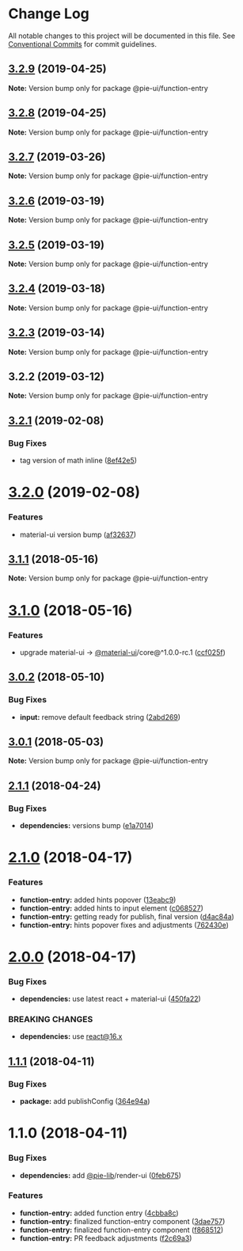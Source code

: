 # Change Log

All notable changes to this project will be documented in this file.
See [Conventional Commits](https://conventionalcommits.org) for commit guidelines.

## [3.2.9](https://github.com/pie-framework/pie-ui/compare/@pie-ui/function-entry@3.2.8...@pie-ui/function-entry@3.2.9) (2019-04-25)

**Note:** Version bump only for package @pie-ui/function-entry





## [3.2.8](https://github.com/pie-framework/pie-ui/compare/@pie-ui/function-entry@3.2.7...@pie-ui/function-entry@3.2.8) (2019-04-25)

**Note:** Version bump only for package @pie-ui/function-entry





## [3.2.7](https://github.com/pie-framework/pie-ui/compare/@pie-ui/function-entry@3.2.6...@pie-ui/function-entry@3.2.7) (2019-03-26)

**Note:** Version bump only for package @pie-ui/function-entry





## [3.2.6](https://github.com/pie-framework/pie-ui/compare/@pie-ui/function-entry@3.2.5...@pie-ui/function-entry@3.2.6) (2019-03-19)

**Note:** Version bump only for package @pie-ui/function-entry





## [3.2.5](https://github.com/pie-framework/pie-ui/compare/@pie-ui/function-entry@3.2.4...@pie-ui/function-entry@3.2.5) (2019-03-19)

**Note:** Version bump only for package @pie-ui/function-entry





## [3.2.4](https://github.com/pie-framework/pie-ui/compare/@pie-ui/function-entry@3.2.3...@pie-ui/function-entry@3.2.4) (2019-03-18)

**Note:** Version bump only for package @pie-ui/function-entry





## [3.2.3](https://github.com/pie-framework/pie-ui/compare/@pie-ui/function-entry@3.2.2...@pie-ui/function-entry@3.2.3) (2019-03-14)

**Note:** Version bump only for package @pie-ui/function-entry





## 3.2.2 (2019-03-12)

**Note:** Version bump only for package @pie-ui/function-entry





## [3.2.1](https://github.com/pie-framework/pie-ui/compare/@pie-ui/function-entry@3.2.0...@pie-ui/function-entry@3.2.1) (2019-02-08)


### Bug Fixes

* tag version of math inline ([8ef42e5](https://github.com/pie-framework/pie-ui/commit/8ef42e5))





# [3.2.0](https://github.com/pie-framework/pie-ui/compare/@pie-ui/function-entry@3.1.1...@pie-ui/function-entry@3.2.0) (2019-02-08)


### Features

* material-ui version bump ([af32637](https://github.com/pie-framework/pie-ui/commit/af32637))





<a name="3.1.1"></a>
## [3.1.1](https://github.com/pie-framework/pie-ui/compare/@pie-ui/function-entry@3.1.0...@pie-ui/function-entry@3.1.1) (2018-05-16)




**Note:** Version bump only for package @pie-ui/function-entry

<a name="3.1.0"></a>
# [3.1.0](https://github.com/pie-framework/pie-ui/compare/@pie-ui/function-entry@3.0.2...@pie-ui/function-entry@3.1.0) (2018-05-16)


### Features

* upgrade material-ui -> [@material-ui](https://github.com/material-ui)/core@^1.0.0-rc.1 ([ccf025f](https://github.com/pie-framework/pie-ui/commit/ccf025f))




<a name="3.0.2"></a>
## [3.0.2](https://github.com/pie-framework/pie-ui/compare/@pie-ui/function-entry@3.0.1...@pie-ui/function-entry@3.0.2) (2018-05-10)


### Bug Fixes

* **input:** remove default feedback string ([2abd269](https://github.com/pie-framework/pie-ui/commit/2abd269))




<a name="3.0.1"></a>
## [3.0.1](https://github.com/pie-framework/pie-ui/compare/@pie-ui/function-entry@3.0.0...@pie-ui/function-entry@3.0.1) (2018-05-03)




**Note:** Version bump only for package @pie-ui/function-entry

<a name="2.1.1"></a>
## [2.1.1](https://github.com/pie-framework/pie-ui/compare/@pie-ui/function-entry@2.1.0...@pie-ui/function-entry@2.1.1) (2018-04-24)


### Bug Fixes

* **dependencies:** versions bump ([e1a7014](https://github.com/pie-framework/pie-ui/commit/e1a7014))




<a name="2.1.0"></a>
# [2.1.0](https://github.com/pie-framework/pie-ui/compare/@pie-ui/function-entry@2.0.0...@pie-ui/function-entry@2.1.0) (2018-04-17)


### Features

* **function-entry:** added hints popover ([13eabc9](https://github.com/pie-framework/pie-ui/commit/13eabc9))
* **function-entry:** added hints to input element ([c068527](https://github.com/pie-framework/pie-ui/commit/c068527))
* **function-entry:** getting ready for publish, final version ([d4ac84a](https://github.com/pie-framework/pie-ui/commit/d4ac84a))
* **function-entry:** hints popover fixes and adjustments ([762430e](https://github.com/pie-framework/pie-ui/commit/762430e))




<a name="2.0.0"></a>

# [2.0.0](https://github.com/pie-framework/pie-ui/compare/@pie-ui/function-entry@1.1.1...@pie-ui/function-entry@2.0.0) (2018-04-17)

### Bug Fixes

* **dependencies:** use latest react + material-ui ([450fa22](https://github.com/pie-framework/pie-ui/commit/450fa22))

### BREAKING CHANGES

* **dependencies:** use react@16.x

<a name="1.1.1"></a>

## [1.1.1](https://github.com/pie-framework/pie-ui/compare/@pie-ui/function-entry@1.1.0...@pie-ui/function-entry@1.1.1) (2018-04-11)

### Bug Fixes

* **package:** add publishConfig ([364e94a](https://github.com/pie-framework/pie-ui/commit/364e94a))

<a name="1.1.0"></a>

# 1.1.0 (2018-04-11)

### Bug Fixes

* **dependencies:** add [@pie-lib](https://github.com/pie-lib)/render-ui ([0feb675](https://github.com/pie-framework/pie-ui/commit/0feb675))

### Features

* **function-entry:** added function entry ([4cbba8c](https://github.com/pie-framework/pie-ui/commit/4cbba8c))
* **function-entry:** finalized function-entry component ([3dae757](https://github.com/pie-framework/pie-ui/commit/3dae757))
* **function-entry:** finalized function-entry component ([f868512](https://github.com/pie-framework/pie-ui/commit/f868512))
* **function-entry:** PR feedback adjustments ([f2c69a3](https://github.com/pie-framework/pie-ui/commit/f2c69a3))

